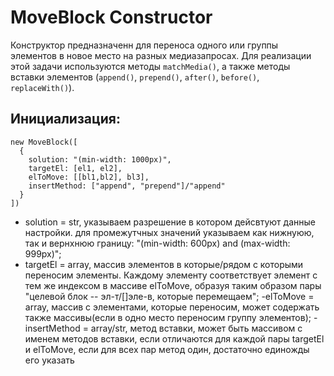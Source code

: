 # MoveBlock Constructor

Конструктор предназначенн для переноса одного или группы элементов в новое место на разных медиазапросах. Для реализации этой задачи используются методы `matchMedia()`, а также методы вставки элементов (`append()`, `prepend()`, `after()`, `before()`, `replaceWith()`).

## Инициализация:

  ```
  new MoveBlock([
    {
      solution: "(min-width: 1000px)",
      targetEl: [el1, el2],
      elToMove: [[bl1,bl2], bl3],
      insertMethod: ["append", "prepend"]/"append"
    }
  ])
  ```
  - solution = str, указываем разрешение в котором дейсвтуют данные настройки. для промежутчных значений указываем как нижнуюю, так и вернхнюю границу: "(min-width: 600px) and (max-width: 999px)";
  - targetEl = array, массив элементов в которые/рядом с которыми переносим элементы. Каждому элементу соответствует элемент с тем же индексом в массиве elToMove, образуя таким образом пары "целевой блок -- эл-т/[]эле-в, которые перемещаем";
  -elToMove = array, массив с элементами, которые переносим, может содержать также массивы(если в одно место переносим группу элементов);
  -insertMethod = array/str, метод вставки, может быть массивом с именем методов вставки, если отличаются для каждой пары targetEl и elToMove, если для всех пар метод один, достаточно единожды его указать
